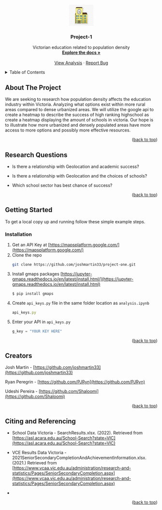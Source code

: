 <a name="readme-top"></a>

<!-- PROJECT LOGO -->
<br />
<div align="center">
  <a href="https://github.com/joshmartin33/project-one.git">
    <img src="images/logo.png" alt="Logo" width="80" height="70">
  </a>

<h3 align="center">Project-1</h3>

  <p align="center">
    Victorian education related to population density
    <br />
    <a href="https://github.com/joshmartin33/project-one.git"><strong>Explore the docs »</strong></a>
    <br />
    <br />
    <a href="https://github.com/joshmartin33/project-one/blob/main/analysis.ipynb">View Analysis</a>
    ·
    <a href="https://github.com/joshmartin33/project-one/issues">Report Bug</a>
  </p>
</div>


<!-- TABLE OF CONTENTS -->
<details>
  <summary>Table of Contents</summary>
  <ol>
    <li>
      <a href="#about-the-project">About The Project</a>
      <ul>
        <li><a href="#research-questions">Research Questions</a></li>
      </ul>
    </li>
    <li>
      <a href="#getting-started">Getting Started</a>
      <ul>
        <li><a href="#installation">Installation</a></li>
      </ul>
    </li>
    <li><a href="#creators">Creators</a></li>
    <li><a href="#citing-and-referencing">Citing and Referencing</a></li>
  </ol>
</details>



<!-- ABOUT THE PROJECT -->
## About The Project


We are seeking to research how population density affects the education industry within Victoria. Analyzing what options exist within more rural areas compared to dense urbanized areas. We will utilize the google api to create a heatmap to describe the success of high ranking highschool as create a heatmap displaying the amount of schools in victoria. Our hope is to illustrate how more urbanized and densely populated areas have more access to more options and possibly more effective resources. 

<p align="right">(<a href="#readme-top">back to top</a>)</p>

<!-- Research Questions -->
## Research Questions


* Is there a relationship with Geolocation and academic success?

* Is there a relationship with Geolocation and the choices of schools?

* Which school sector has best chance of success?

<p align="right">(<a href="#readme-top">back to top</a>)</p>


<!-- GETTING STARTED -->
## Getting Started

To get a local copy up and running follow these simple example steps.

### Installation

1. Get an API Key at [https://mapsplatform.google.com/](https://mapsplatform.google.com/)
2. Clone the repo
   ```sh
   git clone https://github.com/joshmartin33/project-one.git
   ```
3. Install gmaps packages [https://jupyter-gmaps.readthedocs.io/en/latest/install.html/](https://jupyter-gmaps.readthedocs.io/en/latest/install.html)
   ```sh
   $ pip install gmaps
   ```
4. Create `api_keys.py` file in the same folder location as `analysis.ipynb`
   ```js
   api_keys.py
   ```
5. Enter your API in `api_keys.py`
   ```js
   g_key = "YOUR KEY HERE"
   ```

<p align="right">(<a href="#readme-top">back to top</a>)</p>

<!-- Creators -->
## Creators

Josh Martin - [https://github.com/joshmartin33](https://github.com/joshmartin33)

Ryan Peregrin - [https://github.com/PJRyn](https://github.com/PJRyn)

Udeshi Pereira - [https://github.com/Shaloomi](https://github.com/Shaloomi)

<p align="right">(<a href="#readme-top">back to top</a>)</p>

<!-- Citing and Referencing -->
## Citing and Referencing

* School Data Victoria - SearchResults.xlsx. (2022). Retrieved from [https://asl.acara.edu.au/School-Search?state=VIC](https://asl.acara.edu.au/School-Search?state=VIC)

* VCE Results Data Victoria - 2021SeniorSecondaryCompletionAndAchievementInformation.xlsx. (2021.) Retrieved from [https://www.vcaa.vic.edu.au/administration/research-and-statistics/Pages/SeniorSecondaryCompletion.aspx](https://www.vcaa.vic.edu.au/administration/research-and-statistics/Pages/SeniorSecondaryCompletion.aspx)

* []()

<p align="right">(<a href="#readme-top">back to top</a>)</p>